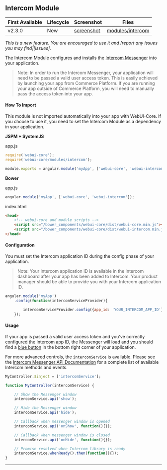 ## Intercom Module

| First Available 	| Lifecycle     | Screenshot                | Files |
|-----------------	|----------     |-----------                |------ |
| v2.3.0 	        | New           | [screenshot][intercom-ss] | [modules/intercom][intercomModule] 	|

*This is a new feature. You are encouraged to use it and [report any issues you may find][issues].*

The Intercom Module configures and installs the [Intercom Messenger](https://www.intercom.io/messenger) into your application.

> Note: In order to run the Intercom Messenger, your application will need to be
> passed a valid user access token. This is easily achieved by launching your app
> from Commerce Platform. If you are running your app outside of Commerce Platform,
> you will need to manually pass the access token into your app.

#### How To Import

This module is not imported automatically into your app with WebUI-Core. If you choose to use it,
you need to set the Intercom Module as a dependency in your application.

**JSPM + SystemJS**

app.js

```javascript
require('webui-core');
require('webui-core/modules/intercom');

module.exports = angular.module('myApp', ['webui-core', 'webui-intercom']);
```

**Bower**

app.js

```javascript
angular.module('myApp', ['webui-core', 'webui-intercom']);
```

index.html

```html
<head>
    <!-- webui-core and module scripts -->
    <script src="/bower_components/webui-core/dist/webui-core.min.js"></script>
    <script src="/bower_components/webui-core/dist/webui-intercom.min.js"></script>
</head>
```
#### Configuration

You must set the Intercom application ID during the config phase of your application.

> Note: Your Intercom application ID is available in the Intercom dashboard after
> your app has been added to Intercom. Your product manager should be able to provide
> you with your Intercom application ID.

```javascript
angular.module('myApp')
    .config(function(intercomServiceProvider){

        intercomServiceProvider.config({app_id: 'YOUR_INTERCOM_APP_ID'});
    });
```

#### Usage

If your app is passed a valid user access token and you've correctly configured the
Intercom app ID, the Messenger will load and you should find a [blue button][intercom-ss-button]
in the bottom right corner of your application.

For more advanced controls, the ```intercomService``` is available. Please see the [Intercom Messenger API Documentation](https://docs.intercom.io/configuring-for-your-product-or-site/the-intercom-javascript-api)
for a complete list of available Intercom methods and events.

```javascript
MyController.$inject = ['intercomService'];

function MyController(intercomService) {

    // Show the Messenger window
    intercomService.api('show');

    // Hide the Messenger window
    intercomService.api('hide');

    // Callback when messenger window is opened
    intercomService.api('onShow', function(){});

    // Callback when messenger window is closed
    intercomService.api('onHide', function(){});

    // Promise resolved when Intercom library is ready
    intercomService.whenReady().then(function(){});
}

```


---

[intercomModule]: https://github.com/SPSCommerce/webui-core/blob/master/core/modules/intercom
[intercom-ss]: https://cloud.githubusercontent.com/assets/44441/14051267/9352a79a-f28f-11e5-9767-d0cb2b29743f.png
[intercom-ss-button]: https://cloud.githubusercontent.com/assets/44441/14052468/869f279a-f298-11e5-897a-2dd66c307e4f.png
